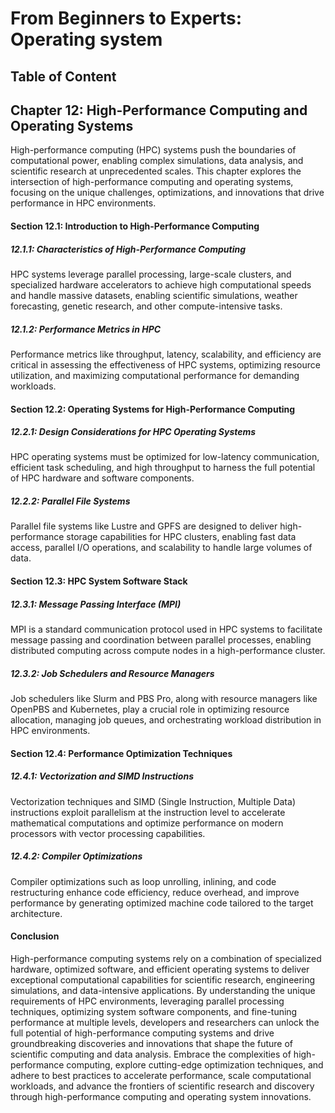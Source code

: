 # From Beginners to Experts: Operating system
## Table of Content
## Chapter 12: High-Performance Computing and Operating Systems

High-performance computing (HPC) systems push the boundaries of computational power, enabling complex simulations, data analysis, and scientific research at unprecedented scales. This chapter explores the intersection of high-performance computing and operating systems, focusing on the unique challenges, optimizations, and innovations that drive performance in HPC environments.

#### Section 12.1: Introduction to High-Performance Computing

##### 12.1.1: Characteristics of High-Performance Computing

HPC systems leverage parallel processing, large-scale clusters, and specialized hardware accelerators to achieve high computational speeds and handle massive datasets, enabling scientific simulations, weather forecasting, genetic research, and other compute-intensive tasks.

##### 12.1.2: Performance Metrics in HPC

Performance metrics like throughput, latency, scalability, and efficiency are critical in assessing the effectiveness of HPC systems, optimizing resource utilization, and maximizing computational performance for demanding workloads.

#### Section 12.2: Operating Systems for High-Performance Computing

##### 12.2.1: Design Considerations for HPC Operating Systems

HPC operating systems must be optimized for low-latency communication, efficient task scheduling, and high throughput to harness the full potential of HPC hardware and software components.

##### 12.2.2: Parallel File Systems

Parallel file systems like Lustre and GPFS are designed to deliver high-performance storage capabilities for HPC clusters, enabling fast data access, parallel I/O operations, and scalability to handle large volumes of data.

#### Section 12.3: HPC System Software Stack

##### 12.3.1: Message Passing Interface (MPI)

MPI is a standard communication protocol used in HPC systems to facilitate message passing and coordination between parallel processes, enabling distributed computing across compute nodes in a high-performance cluster.

##### 12.3.2: Job Schedulers and Resource Managers

Job schedulers like Slurm and PBS Pro, along with resource managers like OpenPBS and Kubernetes, play a crucial role in optimizing resource allocation, managing job queues, and orchestrating workload distribution in HPC environments.

#### Section 12.4: Performance Optimization Techniques

##### 12.4.1: Vectorization and SIMD Instructions

Vectorization techniques and SIMD (Single Instruction, Multiple Data) instructions exploit parallelism at the instruction level to accelerate mathematical computations and optimize performance on modern processors with vector processing capabilities.

##### 12.4.2: Compiler Optimizations

Compiler optimizations such as loop unrolling, inlining, and code restructuring enhance code efficiency, reduce overhead, and improve performance by generating optimized machine code tailored to the target architecture.

#### Conclusion

High-performance computing systems rely on a combination of specialized hardware, optimized software, and efficient operating systems to deliver exceptional computational capabilities for scientific research, engineering simulations, and data-intensive applications. By understanding the unique requirements of HPC environments, leveraging parallel processing techniques, optimizing system software components, and fine-tuning performance at multiple levels, developers and researchers can unlock the full potential of high-performance computing systems and drive groundbreaking discoveries and innovations that shape the future of scientific computing and data analysis. Embrace the complexities of high-performance computing, explore cutting-edge optimization techniques, and adhere to best practices to accelerate performance, scale computational workloads, and advance the frontiers of scientific research and discovery through high-performance computing and operating system innovations.
